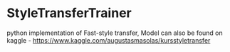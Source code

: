 # StyleTransferTrainer
python implementation of Fast-style transfer, Model can also be found on kaggle - https://www.kaggle.com/augustasmasolas/kursstyletransfer
